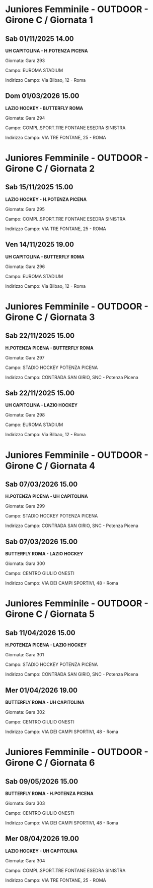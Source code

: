 # Juniores Femminile - OUTDOOR  - Girone C / Giornata 1
## Sab 01/11/2025 14.00
**UH CAPITOLINA - H.POTENZA PICENA**

Giornata: Gara 293

Campo: EUROMA STADIUM 

Indirizzo Campo:  Via Bilbao, 12 - Roma



## Dom 01/03/2026 15.00
**LAZIO HOCKEY - BUTTERFLY ROMA**

Giornata: Gara 294

Campo: COMPL.SPORT.TRE FONTANE ESEDRA SINISTRA 

Indirizzo Campo:  VIA TRE FONTANE, 25 - ROMA


# Juniores Femminile - OUTDOOR  - Girone C / Giornata 2
## Sab 15/11/2025 15.00
**LAZIO HOCKEY - H.POTENZA PICENA**

Giornata: Gara 295

Campo: COMPL.SPORT.TRE FONTANE ESEDRA SINISTRA 

Indirizzo Campo:  VIA TRE FONTANE, 25 - ROMA



## Ven 14/11/2025 19.00
**UH CAPITOLINA - BUTTERFLY ROMA**

Giornata: Gara 296

Campo: EUROMA STADIUM 

Indirizzo Campo:  Via Bilbao, 12 - Roma


# Juniores Femminile - OUTDOOR  - Girone C / Giornata 3
## Sab 22/11/2025 15.00
**H.POTENZA PICENA - BUTTERFLY ROMA**

Giornata: Gara 297

Campo: STADIO HOCKEY POTENZA PICENA 

Indirizzo Campo:  CONTRADA SAN GIRIO, SNC - Potenza Picena



## Sab 22/11/2025 15.00
**UH CAPITOLINA - LAZIO HOCKEY**

Giornata: Gara 298

Campo: EUROMA STADIUM 

Indirizzo Campo:  Via Bilbao, 12 - Roma


# Juniores Femminile - OUTDOOR  - Girone C / Giornata 4
## Sab 07/03/2026 15.00
**H.POTENZA PICENA - UH CAPITOLINA**

Giornata: Gara 299

Campo: STADIO HOCKEY POTENZA PICENA 

Indirizzo Campo:  CONTRADA SAN GIRIO, SNC - Potenza Picena



## Sab 07/03/2026 15.00
**BUTTERFLY ROMA - LAZIO HOCKEY**

Giornata: Gara 300

Campo: CENTRO GIULIO ONESTI 

Indirizzo Campo:  VIA DEI CAMPI SPORTIVI, 48 - Roma


# Juniores Femminile - OUTDOOR  - Girone C / Giornata 5
## Sab 11/04/2026 15.00
**H.POTENZA PICENA - LAZIO HOCKEY**

Giornata: Gara 301

Campo: STADIO HOCKEY POTENZA PICENA 

Indirizzo Campo:  CONTRADA SAN GIRIO, SNC - Potenza Picena



## Mer 01/04/2026 19.00
**BUTTERFLY ROMA - UH CAPITOLINA**

Giornata: Gara 302

Campo: CENTRO GIULIO ONESTI 

Indirizzo Campo:  VIA DEI CAMPI SPORTIVI, 48 - Roma


# Juniores Femminile - OUTDOOR  - Girone C / Giornata 6
## Sab 09/05/2026 15.00
**BUTTERFLY ROMA - H.POTENZA PICENA**

Giornata: Gara 303

Campo: CENTRO GIULIO ONESTI 

Indirizzo Campo:  VIA DEI CAMPI SPORTIVI, 48 - Roma



## Mer 08/04/2026 19.00
**LAZIO HOCKEY - UH CAPITOLINA**

Giornata: Gara 304

Campo: COMPL.SPORT.TRE FONTANE ESEDRA SINISTRA 

Indirizzo Campo:  VIA TRE FONTANE, 25 - ROMA


